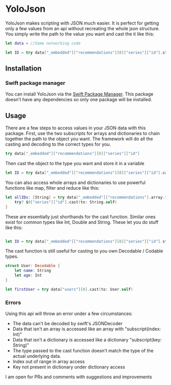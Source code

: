 # YoloJson

YoloJson makes scripting with JSON much easier. It is perfect for getting only a few values from an api without recreating the whole json structure. You simply write the path to the value you want and cast the it like this:

```swift
let data = //Some networking code

let ID = try data["_embedded"]["recommendations"][0]["series"]["id"].string
```
## Installation
### Swift package manager
You can install YoloJson via the [Swift Package Manager](https://swift.org/package-manager/). This package doesn't have any dependencies so only one package will be installed.


## Usage
There are a few steps to access values in your JSON data with this package. First, use the two subscripts for arrays and dictionaries to chain together the path to the object you want. The framework will do all the casting and decoding to the correct types for you.
```swift
try data["_embedded"]["recommendations"][0]["series"]["id"]
```
Then cast the object to the type you want and store it in a variable
```swift
let ID = try data["_embedded"]["recommendations"][0]["series"]["id"].cast(to: String.self)
```
You can also access whole arrays and dictionaries to use powerful functions like map, filter and reduce like this:
```swift
let allIDs: [String] = try data["_embedded"]["recommendations"].array.flatMap {
    try? $0["series"]["id"].cast(to: String.self)
}
```
These are essentially just shorthands for the cast function. Similar ones exist for common types like Int, Double and String. These let you do stuff like this:
```swift

let ID = try data["_embedded"]["recommendations"][0]["series"]["id"].string
```
The cast function is still useful for casting to you own Decodable / Codable types.
```swift 
struct User: Decodable {
    let name: String
    let age: Int
}

let firstUser = try data["users"][0].cast(to: User.self)
```

### Errors
Using this api will throw an error under a few circumstances:
* The data can't be decoded by swift's JSONDecoder
* Data that isn't an array is accessed like an array with "subscript(index: Int)"
* Data that isn't a dictionary is accessed like a dictionary "subscript(key: String)"
* The type passed to the cast function doesn't match the type of the actual underlying data.
* Index out of range in array access
* Key not present in dictionary under dictionary access

I am open for PRs and comments with suggestions and improvements

